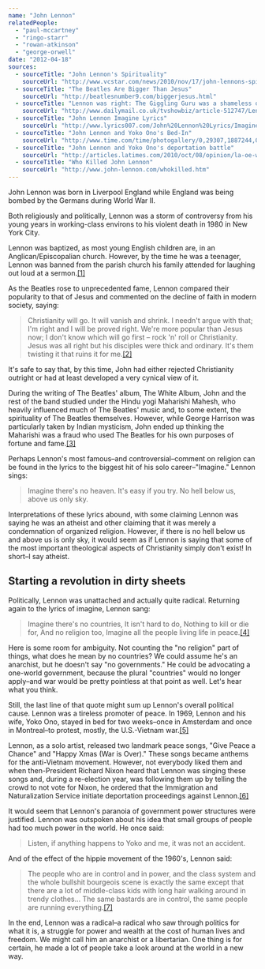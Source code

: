 ```yaml
---
name: "John Lennon"
relatedPeople:
  - "paul-mccartney"
  - "ringo-starr"
  - "rowan-atkinson"
  - "george-orwell"
date: "2012-04-18"
sources:
  - sourceTitle: "John Lennon's Spirituality"
    sourceUrl: "http://www.vcstar.com/news/2010/nov/17/john-lennons-spirituality/"
  - sourceTitle: "The Beatles Are Bigger Than Jesus"
    sourceUrl: "http://beatlesnumber9.com/biggerjesus.html"
  - sourceTitle: "Lennon was right: The Giggling Guru was a shameless old fraud"
    sourceUrl: "http://www.dailymail.co.uk/tvshowbiz/article-512747/Lennon-right-The-Giggling-Guru-shameless-old-fraud.html"
  - sourceTitle: "John Lennon Imagine Lyrics"
    sourceUrl: "http://www.lyrics007.com/John%20Lennon%20Lyrics/Imagine%20Lyrics.html"
  - sourceTitle: "John Lennon and Yoko Ono's Bed-In"
    sourceUrl: "http://www.time.com/time/photogallery/0,29307,1887244,00.html"
  - sourceTitle: "John Lennon and Yoko Ono's deportation battle"
    sourceUrl: "http://articles.latimes.com/2010/oct/08/opinion/la-oe-wiener-john-lennon-deportation-20101008"
  - sourceTitle: "Who Killed John Lennon"
    sourceUrl: "http://www.john-lennon.com/whokilled.htm"
---
```


John Lennon was born in Liverpool England while England was being bombed by the Germans during World War II.

Both religiously and politically, Lennon was a storm of controversy from his young years in working-class environs to his violent death in 1980 in New York City.

Lennon was baptized, as most young English children are, in an Anglican/Episcopalian church. However, by the time he was a teenager, Lennon was banned from the parish church his family attended for laughing out loud at a sermon.<a class="source-citation" href="http://www.vcstar.com/news/2010/nov/17/john-lennons-spirituality/" title="John Lennon&apos;s Spirituality">[1]</a>

As the Beatles rose to unprecedented fame, Lennon compared their popularity to that of Jesus and commented on the decline of faith in modern society, saying:

>Christianity will go. It will vanish and shrink. I needn't argue with that; I'm right and I will be proved right. We're more popular than Jesus now; I don't know which will go first – rock 'n' roll or Christianity. Jesus was all right but his disciples were thick and ordinary. It's them twisting it that ruins it for me.<a class="source-citation" href="http://beatlesnumber9.com/biggerjesus.html" title="The Beatles Are Bigger Than Jesus">[2]</a>

It's safe to say that, by this time, John had either rejected Christianity outright or had at least developed a very cynical view of it.

During the writing of The Beatles' album, The White Album, John and the rest of the band studied under the Hindu yogi Maharishi Mahesh, who heavily influenced much of The Beatles' music and, to some extent, the spirituality of The Beatles themselves. However, while George Harrison was particularly taken by Indian mysticism, John ended up thinking the Maharishi was a fraud who used The Beatles for his own purposes of fortune and fame.<a class="source-citation" href="http://www.dailymail.co.uk/tvshowbiz/article-512747/Lennon-right-The-Giggling-Guru-shameless-old-fraud.html" title="Lennon was right: The Giggling Guru was a shameless old fraud">[3]</a>

Perhaps Lennon's most famous–and controversial–comment on religion can be found in the lyrics to the biggest hit of his solo career–"Imagine." Lennon sings:

>Imagine there's no heaven. It's easy if you try. No hell below us, above us only sky.

Interpretations of these lyrics abound, with some claiming Lennon was saying he was an atheist and other claiming that it was merely a condemnation of organized religion. However, if there is no hell below us and above us is only sky, it would seem as if Lennon is saying that some of the most important theological aspects of Christianity simply don't exist! In short–I say atheist.


## Starting a revolution in dirty sheets

Politically, Lennon was unattached and actually quite radical. Returning again to the lyrics of imagine, Lennon sang:

>Imagine there's no countries, It isn't hard to do, Nothing to kill or die for, And no religion too, Imagine all the people living life in peace.<a class="source-citation" href="http://www.lyrics007.com/John%20Lennon%20Lyrics/Imagine%20Lyrics.html" title="John Lennon Imagine Lyrics">[4]</a>

Here is some room for ambiguity. Not counting the "no religion" part of things, what does he mean by no countries? We could assume he's an anarchist, but he doesn't say "no governments." He could be advocating a one-world government, because the plural "countries" would no longer apply–and war would be pretty pointless at that point as well. Let's hear what you think.

Still, the last line of that quote might sum up Lennon's overall political cause. Lennon was a tireless promoter of peace. In 1969, Lennon and his wife, Yoko Ono, stayed in bed for two weeks–once in Amsterdam and once in Montreal–to protest, mostly, the U.S.-Vietnam war.<a class="source-citation" href="http://www.time.com/time/photogallery/0,29307,1887244,00.html" title="John Lennon and Yoko Ono&apos;s Bed-In">[5]</a>

Lennon, as a solo artist, released two landmark peace songs, "Give Peace a Chance" and "Happy Xmas (War is Over)." These songs became anthems for the anti-Vietnam movement. However, not everybody liked them and when then-President Richard Nixon heard that Lennon was singing these songs and, during a re-election year, was following them up by telling the crowd to not vote for Nixon, he ordered that the Immigration and Naturalization Service initiate deportation proceedings against Lennon.<a class="source-citation" href="http://articles.latimes.com/2010/oct/08/opinion/la-oe-wiener-john-lennon-deportation-20101008" title="John Lennon and Yoko Ono&apos;s deportation battle">[6]</a>

It would seem that Lennon's paranoia of government power structures were justified. Lennon was outspoken about his idea that small groups of people had too much power in the world. He once said:

>Listen, if anything happens to Yoko and me, it was not an accident.

And of the effect of the hippie movement of the 1960's, Lennon said:

>The people who are in control and in power, and the class system and the whole bullshit bourgeois scene is exactly the same except that there are a lot of middle-class kids with long hair walking around in trendy clothes… The same bastards are in control, the same people are running everything.<a class="source-citation" href="http://www.john-lennon.com/whokilled.htm" title="Who Killed John Lennon">[7]</a>

In the end, Lennon was a radical–a radical who saw through politics for what it is, a struggle for power and wealth at the cost of human lives and freedom. We might call him an anarchist or a libertarian. One thing is for certain, he made a lot of people take a look around at the world in a new way.